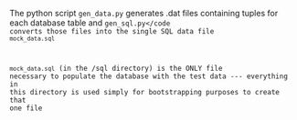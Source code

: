 The python script <code>gen_data.py</code> generates .dat files containing tuples for each database table and <code>gen_sql.py</code
converts those files into the single SQL data file <code>mock_data.sql</code>

<code>mock_data.sql</code> (in the /sql directory) is the ONLY file necessary to populate the database with the test data --- everything in this directory is used simply for bootstrapping purposes to create that one file
